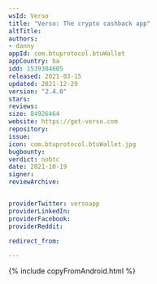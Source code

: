 ```yaml
---
wsId: Verso
title: "Verso: The crypto cashback app"
altTitle: 
authors:
- danny
appId: com.btuprotocol.btuWallet
appCountry: ba
idd: 1539304605
released: 2021-03-15
updated: 2021-12-29
version: "2.4.0"
stars: 
reviews: 
size: 84926464
website: https://get-verso.com
repository: 
issue: 
icon: com.btuprotocol.btuWallet.jpg
bugbounty: 
verdict: nobtc
date: 2021-10-19
signer: 
reviewArchive:


providerTwitter: versoapp
providerLinkedIn: 
providerFacebook: 
providerReddit: 

redirect_from:

---
```


{% include copyFromAndroid.html %}
